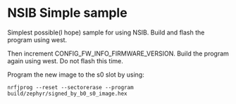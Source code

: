 # NSIB Simple sample
Simplest possible(I hope) sample for using NSIB.
Build and flash the program using west.

Then increment CONFIG_FW_INFO_FIRMWARE_VERSION.
Build the program again using west. Do not flash this time.

Program the new image to the s0 slot by using:
```
nrfjprog --reset --sectorerase --program build/zephyr/signed_by_b0_s0_image.hex
```
